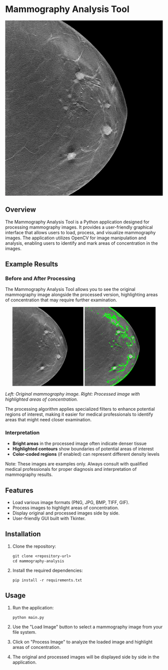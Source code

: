 # Mammography Analysis Tool

![Mammography Analysis Tool](mamografia.png)

## Overview

The Mammography Analysis Tool is a Python application designed for processing mammography images. It provides a user-friendly graphical interface that allows users to load, process, and visualize mammography images. The application utilizes OpenCV for image manipulation and analysis, enabling users to identify and mark areas of concentration in the images.

## Example Results
### Before and After Processing

The Mammography Analysis Tool allows you to see the original mammography image alongside the processed version, highlighting areas of concentration that may require further examination.

<p align="center">
    <img src="mamografia.png" alt="Before Processing" width="45%">
    <img src="resultado_mamografia.png" alt="After Processing" width="45%">
</p>

*Left: Original mammography image. Right: Processed image with highlighted areas of concentration.*

The processing algorithm applies specialized filters to enhance potential regions of interest, making it easier for medical professionals to identify areas that might need closer examination.

### Interpretation

- **Bright areas** in the processed image often indicate denser tissue
- **Highlighted contours** show boundaries of potential areas of interest
- **Color-coded regions** (if enabled) can represent different density levels

Note: These images are examples only. Always consult with qualified medical professionals for proper diagnosis and interpretation of mammography results.

## Features

- Load various image formats (PNG, JPG, BMP, TIFF, GIF).
- Process images to highlight areas of concentration.
- Display original and processed images side by side.
- User-friendly GUI built with Tkinter.

## Installation

1. Clone the repository:
    ```
    git clone <repository-url>
    cd mammography-analysis
    ```

2. Install the required dependencies:
    ```
    pip install -r requirements.txt
    ```

## Usage

1. Run the application:
    ```
    python main.py
    ```

2. Use the "Load Image" button to select a mammography image from your file system.

3. Click on "Process Image" to analyze the loaded image and highlight areas of concentration.

4. The original and processed images will be displayed side by side in the application.


